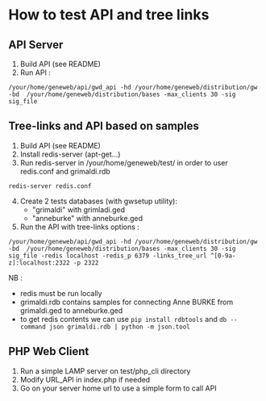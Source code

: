 # How to test API and tree links

## API Server
1. Build API (see README)
2. Run API :
```
/your/home/geneweb/api/gwd_api -hd /your/home/geneweb/distribution/gw -bd  /your/home/geneweb/distribution/bases -max_clients 30 -sig sig_file
```

## Tree-links and API based on samples
1. Build API (see README)
2. Install redis-server (apt-get...)
3. Run redis-server in /your/home/geneweb/test/ in order to user redis.conf and grimaldi.rdb
```
redis-server redis.conf
```
4. Create 2 tests databases (with gwsetup utility): 
    * "grimaldi" with grimladi.ged 
    * "anneburke" with anneburke.ged 
4. Run the API with tree-links options : 
``` 
/your/home/geneweb/api/gwd_api -hd /your/home/geneweb/distribution/gw -bd  /your/home/geneweb/distribution/bases -max_clients 30 -sig sig_file -redis localhost -redis_p 6379 -links_tree_url ^[0-9a-z]:localhost:2322 -p 2322 
```

NB :
* redis must be run locally
* grimaldi.rdb contains samples for connecting Anne BURKE from grimaldi.ged to anneburke.ged
* to get redis contents we can use `pip install rdbtools` and  `db --command json grimaldi.rdb | python -m json.tool`

## PHP Web Client
1. Run a simple LAMP server on test/php_cli directory
2. Modify URL_API in index.php if needed
3. Go on your server home url to use a simple form to call API

